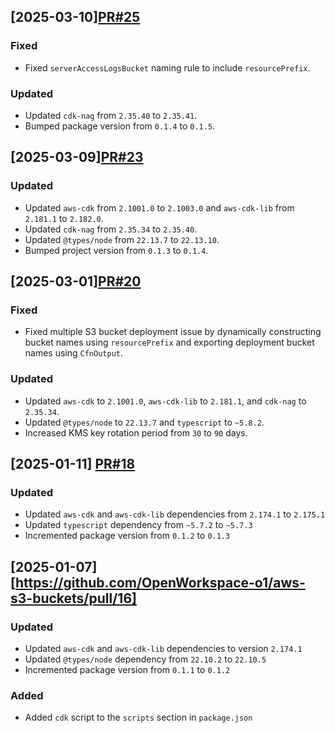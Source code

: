 ## [2025-03-10][PR#25](https://github.com/OpenWorkspace-o1/aws-ow-s3-buckets/pull/25)

### Fixed
- Fixed `serverAccessLogsBucket` naming rule to include `resourcePrefix`.

### Updated
- Updated `cdk-nag` from `2.35.40` to `2.35.41`.
- Bumped package version from `0.1.4` to `0.1.5`.

## [2025-03-09][PR#23](https://github.com/OpenWorkspace-o1/aws-s3-buckets/pull/23)

### Updated
- Updated `aws-cdk` from `2.1001.0` to `2.1003.0` and `aws-cdk-lib` from `2.181.1` to `2.182.0`.
- Updated `cdk-nag` from `2.35.34` to `2.35.40`.
- Updated `@types/node` from `22.13.7` to `22.13.10`.
- Bumped project version from `0.1.3` to `0.1.4`.

## [2025-03-01][PR#20](https://github.com/OpenWorkspace-o1/aws-s3-buckets/pull/20)

### Fixed
- Fixed multiple S3 bucket deployment issue by dynamically constructing bucket names using `resourcePrefix` and exporting deployment bucket names using `CfnOutput`.

### Updated
- Updated `aws-cdk` to `2.1001.0`, `aws-cdk-lib` to `2.181.1`, and `cdk-nag` to `2.35.34`.
- Updated `@types/node` to `22.13.7` and `typescript` to `~5.8.2`.
- Increased KMS key rotation period from `30` to `90` days.

## [2025-01-11] [PR#18](https://github.com/OpenWorkspace-o1/aws-s3-buckets/pull/18)

### Updated
- Updated `aws-cdk` and `aws-cdk-lib` dependencies from `2.174.1` to `2.175.1`
- Updated `typescript` dependency from `~5.7.2` to `~5.7.3`
- Incremented package version from `0.1.2` to `0.1.3`

## [2025-01-07][https://github.com/OpenWorkspace-o1/aws-s3-buckets/pull/16]

### Updated
- Updated `aws-cdk` and `aws-cdk-lib` dependencies to version `2.174.1`
- Updated `@types/node` dependency from `22.10.2` to `22.10.5`
- Incremented package version from `0.1.1` to `0.1.2`

### Added

- Added `cdk` script to the `scripts` section in `package.json`
